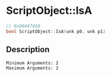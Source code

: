 # ScriptObject::IsA
```c
// 0x00447450
bool ScriptObject::IsA(unk p0, unk p1)
```
## Description
```
Minimum Arguments: 2
Maximum Arguments: 2
```
